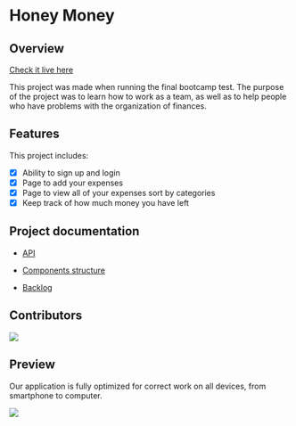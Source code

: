 # Honey Money 

## Overview
[Check it live here](https://honeymoney.netlify.app/)

This project was made when running the final bootcamp test. The purpose of the project was to learn how to work as a team, as well as to help people who have problems with the organization of finances.



## Features 

This project includes:
- [x] Ability to sign up and login
- [x] Page to add your expenses
- [x] Page to view all of your expenses sort by categories
- [x] Keep track of how much money you have left

## Project documentation
- [API](https://drive.google.com/file/d/1AVK6wPQoBmPHilBE8SMISRGmZEkzD-w5/view?usp=sharing)

- [Components structure](https://drive.google.com/file/d/11AzMZKc2hJw2uCkFejJcD1Jo9e-iuzlw/view?usp=sharing)

- [Backlog](https://drive.google.com/file/d/1fKpZREgyVuV9IvpnXcGBntaiJ9jFNnUA/view?usp=sharing)

## Contributors

<a href="https://github.com/salikovskiy/honey-money/graphs/contributors">
  <img src="https://contributors-img.web.app/image?repo=salikovskiy/honey-money" />
</a>

## Preview
Our application is fully optimized for correct work on all devices,
from smartphone to computer.

<img src="https://i.ibb.co/xfMGG6z/honey-money1.jpg" />

